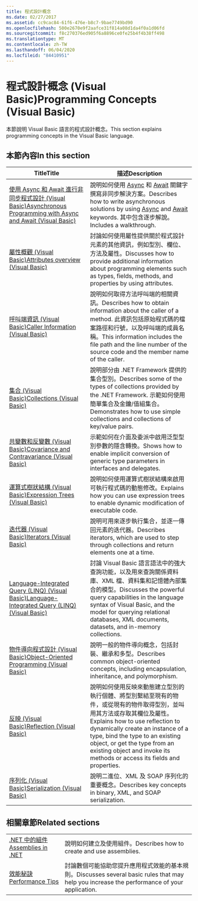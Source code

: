 ```yaml
---
title: 程式設計概念
ms.date: 02/27/2017
ms.assetid: cc9cac84-61f6-476e-b8c7-9bae7749bd90
ms.openlocfilehash: 500e2670e9f2aafce31f814a08d1da4f0a1d06fd
ms.sourcegitcommit: f8c270376ed905f6a8896ce0fe25b4f4b38ff498
ms.translationtype: MT
ms.contentlocale: zh-TW
ms.lasthandoff: 06/04/2020
ms.locfileid: "84410951"
---
```

# <a name="programming-concepts-visual-basic"></a><span data-ttu-id="89fe8-102">程式設計概念 (Visual Basic)</span><span class="sxs-lookup"><span data-stu-id="89fe8-102">Programming Concepts (Visual Basic)</span></span>

<span data-ttu-id="89fe8-103">本節說明 Visual Basic 語言的程式設計概念。</span><span class="sxs-lookup"><span data-stu-id="89fe8-103">This section explains programming concepts in the Visual Basic language.</span></span>

## <a name="in-this-section"></a><span data-ttu-id="89fe8-104">本節內容</span><span class="sxs-lookup"><span data-stu-id="89fe8-104">In this section</span></span>

|<span data-ttu-id="89fe8-105">Title</span><span class="sxs-lookup"><span data-stu-id="89fe8-105">Title</span></span>|<span data-ttu-id="89fe8-106">描述</span><span class="sxs-lookup"><span data-stu-id="89fe8-106">Description</span></span>|
|-----------|-----------------|
|[<span data-ttu-id="89fe8-107">使用 Async 和 Await 進行非同步程式設計 (Visual Basic)</span><span class="sxs-lookup"><span data-stu-id="89fe8-107">Asynchronous Programming with Async and Await (Visual Basic)</span></span>](async/index.md)|<span data-ttu-id="89fe8-108">說明如何使用 [Async](../../language-reference/modifiers/async.md) 和 [Await](../../language-reference/operators/await-operator.md) 關鍵字撰寫非同步解決方案。</span><span class="sxs-lookup"><span data-stu-id="89fe8-108">Describes how to write asynchronous solutions by using [Async](../../language-reference/modifiers/async.md) and [Await](../../language-reference/operators/await-operator.md) keywords.</span></span> <span data-ttu-id="89fe8-109">其中包含逐步解說。</span><span class="sxs-lookup"><span data-stu-id="89fe8-109">Includes a walkthrough.</span></span>|
|[<span data-ttu-id="89fe8-110">屬性概觀 (Visual Basic)</span><span class="sxs-lookup"><span data-stu-id="89fe8-110">Attributes overview (Visual Basic)</span></span>](attributes/index.md)|<span data-ttu-id="89fe8-111">討論如何使用屬性提供關於程式設計元素的其他資訊，例如型別、欄位、方法及屬性。</span><span class="sxs-lookup"><span data-stu-id="89fe8-111">Discusses how to provide additional information about programming elements such as types, fields, methods, and properties by using attributes.</span></span>|
|[<span data-ttu-id="89fe8-112">呼叫端資訊 (Visual Basic)</span><span class="sxs-lookup"><span data-stu-id="89fe8-112">Caller Information (Visual Basic)</span></span>](caller-information.md)|<span data-ttu-id="89fe8-113">說明如何取得方法呼叫端的相關資訊。</span><span class="sxs-lookup"><span data-stu-id="89fe8-113">Describes how to obtain information about the caller of a method.</span></span> <span data-ttu-id="89fe8-114">此資訊包括原始程式碼的檔案路徑和行號，以及呼叫端的成員名稱。</span><span class="sxs-lookup"><span data-stu-id="89fe8-114">This information includes the file path and the line number of the source code and the member name of the caller.</span></span>|
|[<span data-ttu-id="89fe8-115">集合 (Visual Basic)</span><span class="sxs-lookup"><span data-stu-id="89fe8-115">Collections (Visual Basic)</span></span>](collections.md)|<span data-ttu-id="89fe8-116">說明部分由 .NET Framework 提供的集合型別。</span><span class="sxs-lookup"><span data-stu-id="89fe8-116">Describes some of the types of collections provided by the .NET Framework.</span></span> <span data-ttu-id="89fe8-117">示範如何使用簡單集合及金鑰/值組集合。</span><span class="sxs-lookup"><span data-stu-id="89fe8-117">Demonstrates how to use simple collections and collections of key/value pairs.</span></span>|
|[<span data-ttu-id="89fe8-118">共變數和反變數 (Visual Basic)</span><span class="sxs-lookup"><span data-stu-id="89fe8-118">Covariance and Contravariance (Visual Basic)</span></span>](covariance-contravariance/index.md)|<span data-ttu-id="89fe8-119">示範如何在介面及委派中啟用泛型型別參數的隱含轉換。</span><span class="sxs-lookup"><span data-stu-id="89fe8-119">Shows how to enable implicit conversion of generic type parameters in interfaces and delegates.</span></span>|
|[<span data-ttu-id="89fe8-120">運算式樹狀結構 (Visual Basic)</span><span class="sxs-lookup"><span data-stu-id="89fe8-120">Expression Trees (Visual Basic)</span></span>](expression-trees/index.md)|<span data-ttu-id="89fe8-121">說明如何使用運算式樹狀結構來啟用可執行程式碼的動態修改。</span><span class="sxs-lookup"><span data-stu-id="89fe8-121">Explains how you can use expression trees to enable dynamic modification of executable code.</span></span>|
|[<span data-ttu-id="89fe8-122">迭代器 (Visual Basic)</span><span class="sxs-lookup"><span data-stu-id="89fe8-122">Iterators (Visual Basic)</span></span>](iterators.md)|<span data-ttu-id="89fe8-123">說明可用來逐步執行集合，並逐一傳回元素的迭代器。</span><span class="sxs-lookup"><span data-stu-id="89fe8-123">Describes iterators, which are used to step through collections and return elements one at a time.</span></span>|
|[<span data-ttu-id="89fe8-124">Language-Integrated Query (LINQ) (Visual Basic)</span><span class="sxs-lookup"><span data-stu-id="89fe8-124">Language-Integrated Query (LINQ) (Visual Basic)</span></span>](linq/index.md)|<span data-ttu-id="89fe8-125">討論 Visual Basic 語言語法中的強大查詢功能，以及用來查詢關係資料庫、XML 檔、資料集和記憶體內部集合的模型。</span><span class="sxs-lookup"><span data-stu-id="89fe8-125">Discusses the powerful query capabilities in the language syntax of Visual Basic, and the model for querying relational databases, XML documents, datasets, and in-memory collections.</span></span>|
|[<span data-ttu-id="89fe8-126">物件導向程式設計 (Visual Basic)</span><span class="sxs-lookup"><span data-stu-id="89fe8-126">Object-Oriented Programming (Visual Basic)</span></span>](object-oriented-programming.md)|<span data-ttu-id="89fe8-127">說明一般的物件導向概念，包括封裝、繼承和多型。</span><span class="sxs-lookup"><span data-stu-id="89fe8-127">Describes common object-oriented concepts, including encapsulation, inheritance, and polymorphism.</span></span>|
|[<span data-ttu-id="89fe8-128">反映 (Visual Basic)</span><span class="sxs-lookup"><span data-stu-id="89fe8-128">Reflection (Visual Basic)</span></span>](reflection.md)|<span data-ttu-id="89fe8-129">說明如何使用反映來動態建立型別的執行個體、將型別繫結至現有的物件，或從現有的物件取得型別，並叫用其方法或存取其欄位及屬性。</span><span class="sxs-lookup"><span data-stu-id="89fe8-129">Explains how to use reflection to dynamically create an instance of a type, bind the type to an existing object, or get the type from an existing object and invoke its methods or access its fields and properties.</span></span>|
|[<span data-ttu-id="89fe8-130">序列化 (Visual Basic)</span><span class="sxs-lookup"><span data-stu-id="89fe8-130">Serialization (Visual Basic)</span></span>](serialization/index.md)|<span data-ttu-id="89fe8-131">說明二進位、XML 及 SOAP 序列化的重要概念。</span><span class="sxs-lookup"><span data-stu-id="89fe8-131">Describes key concepts in binary, XML, and SOAP serialization.</span></span>|

## <a name="related-sections"></a><span data-ttu-id="89fe8-132">相關章節</span><span class="sxs-lookup"><span data-stu-id="89fe8-132">Related sections</span></span>

|||
|---|---|
|[<span data-ttu-id="89fe8-133">.NET 中的組件</span><span class="sxs-lookup"><span data-stu-id="89fe8-133">Assemblies in .NET</span></span>](../../../standard/assembly/index.md)|<span data-ttu-id="89fe8-134">說明如何建立及使用組件。</span><span class="sxs-lookup"><span data-stu-id="89fe8-134">Describes how to create and use assemblies.</span></span>|
|[<span data-ttu-id="89fe8-135">效能秘訣</span><span class="sxs-lookup"><span data-stu-id="89fe8-135">Performance Tips</span></span>](../../../framework/performance/performance-tips.md) | <span data-ttu-id="89fe8-136">討論數個可能協助您提升應用程式效能的基本規則。</span><span class="sxs-lookup"><span data-stu-id="89fe8-136">Discusses several basic rules that may help you increase the performance of your application.</span></span>|
